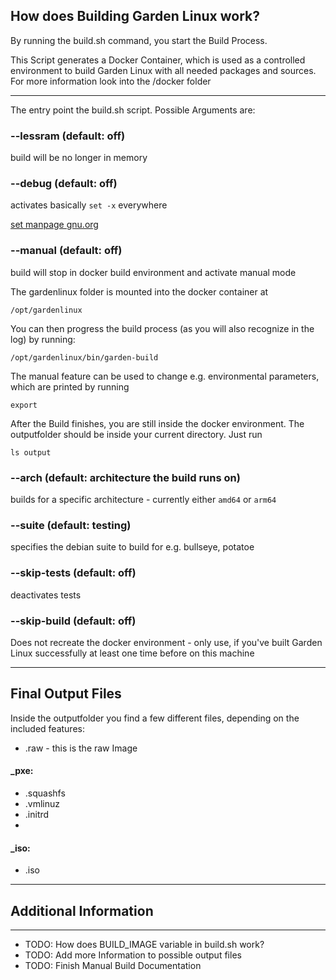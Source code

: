 ## How does Building Garden Linux work?

By running the build.sh command, you start the Build Process.

This Script generates a Docker Container, which is used as a controlled environment to build Garden Linux with all needed packages and sources. For more information look into the /docker folder


---


The entry point the build.sh script. Possible Arguments are:

### --lessram (default: off)

build will be no longer in memory

### --debug (default: off)

activates basically `set -x` everywhere 

[set manpage gnu.org](https://www.gnu.org/software/bash/manual/html_node/The-Set-Builtin.html)

### --manual (default: off)

build will stop in docker build environment and activate manual mode


The gardenlinux folder is mounted into the docker container at
 

	/opt/gardenlinux
 

You can then progress the build process (as you will also recognize in the log) by running:

	/opt/gardenlinux/bin/garden-build


The manual feature can be used to change e.g. environmental parameters, which are printed by running 

	export

After the Build finishes, you are still inside the docker environment. The outputfolder should be inside your current directory. Just run

	ls output

### --arch  (default: architecture the build runs on)

builds for a specific architecture - currently either `amd64` or `arm64`

### --suite (default: testing)

specifies the debian suite to build for e.g. bullseye, potatoe

### --skip-tests (default: off)

deactivates tests

### --skip-build (default: off)
	
Does not recreate the docker environment - only use, if you've built Garden Linux successfully at least one time before on this machine

---
	
## Final Output Files

Inside the outputfolder you find a few different files, depending on the included features:

- .raw - this is the raw Image

#### _pxe:

- .squashfs
- .vmlinuz
- .initrd
- 

#### _iso:

- .iso

---

## Additional Information

---

- TODO: How does BUILD_IMAGE variable in build.sh work?
- TODO: Add more Information to possible output files
- TODO: Finish Manual Build Documentation
